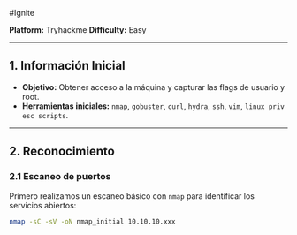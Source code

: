 #Ignite

**Platform:** Tryhackme
**Difficulty:** Easy

---

## 1. Información Inicial
- **Objetivo:** Obtener acceso a la máquina y capturar las flags de usuario y root.  
- **Herramientas iniciales:** `nmap`, `gobuster`, `curl`, `hydra`, `ssh`, `vim`, `linux priv esc scripts`.

---

## 2. Reconocimiento

### 2.1 Escaneo de puertos
Primero realizamos un escaneo básico con `nmap` para identificar los servicios abiertos:

```bash
nmap -sC -sV -oN nmap_initial 10.10.10.xxx
